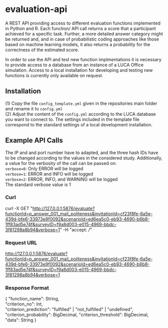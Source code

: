 # evaluation-api

A REST API providing access to different evaluation functions implemented in Python and R. Each function/ API call returns a score that a participant achieved for a specific task. Further, a more detailed answer category might be returned and, and in case of probabilistic coding approaches like those based on machine learning models, it also returns a probability for the correctness of the estimated score.

In order to use the API and test new function implmentations it is necessary to provide access to a database from an instance of a LUCA Office simulation. Access to a local installation for developing and testing new functions is currently only available on request.

## Installation
(1) Copy the file `config_template.yml` given in the repositories main folder and rename it to `config.yml`  
(2) Adjust the content of the `config.yml` according to the LUCA database you want to connect to. The settings included in the template file correspond to the standard settings of a local development installation.  


## Example API Calls

The IP and and port number have to adapted, and the three hash IDs have to be changed according to the values in the considered study.
Additionally, a value for the verbosity of the call can be passed on:  
`verbose=0`: Only ERROR will be logged  
`verbose=1`: ERROR and INFO will be logged  
`verbose=2`: ERROR, INFO, and WARNING will be logged  
The standard verbose value is 1

### Curl
curl -X GET "http://127.0.0.1:5876/evaluate?functionId=p_answer_001_mail_politeness&invitationId=cf23f8fe-6a5e-439d-bfe6-33973e9f0092&scenarioId=ed6ea5c0-eb93-4690-b6b8-1ff83ad5e74f&surveyID=f9a8d003-e015-4969-bbdc-3f81298a8b94&verbose=1" -H  "accept: */*"

### Request URL
http://127.0.0.1:5876/evaluate?functionId=p_answer_001_mail_politeness&invitationId=cf23f8fe-6a5e-439d-bfe6-33973e9f0092&scenarioId=ed6ea5c0-eb93-4690-b6b8-1ff83ad5e74f&surveyID=f9a8d003-e015-4969-bbdc-3f81298a8b94&verbose=1

### Response Format
{ "function_name": String,  
  "criterion_no": Int,  
  "criterion_prediction": "fulfilled" | "not_fulfilled" | "undefined",
  "criterion_probability": BigDecimal,
  "criterion_threshold": BigDecimal,
  "data": String
}  
